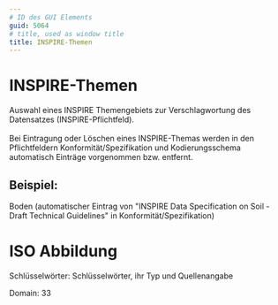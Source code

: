```yaml
---
# ID des GUI Elements
guid: 5064
# title, used as window title
title: INSPIRE-Themen
---
```


# INSPIRE-Themen

Auswahl eines INSPIRE Themengebiets zur Verschlagwortung des Datensatzes (INSPIRE-Pflichtfeld).<br/><br/>Bei Eintragung oder Löschen eines INSPIRE-Themas werden in den Pflichtfeldern Konformität/Spezifikation und Kodierungsschema automatisch Einträge vorgenommen bzw. entfernt. 

## Beispiel:

Boden (automatischer Eintrag von "INSPIRE Data Specification on Soil - Draft Technical Guidelines" in Konformität/Spezifikation)

# ISO Abbildung

Schlüsselwörter: Schlüsselwörter, ihr Typ und Quellenangabe

Domain: 33

